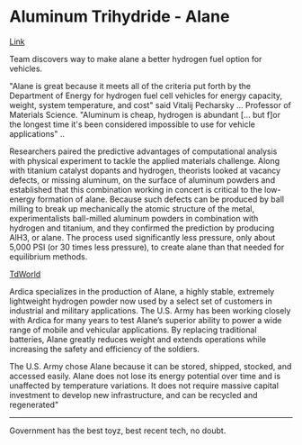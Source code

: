# Aluminum Trihydride - Alane

[Link](https://phys.org/news/2016-09-team-alane-hydrogen-fuel-option.amp)

Team discovers way to make alane a better hydrogen fuel option for vehicles.

"Alane is great because it meets all of the criteria put forth by the
Department of Energy for hydrogen fuel cell vehicles for energy
capacity, weight, system temperature, and cost" said Vitalij Pecharsky
... Professor of Materials Science. "Aluminum is cheap, hydrogen is
abundant [... but f]or the longest time it's been considered
impossible to use for vehicle applications" ..

Researchers paired the predictive advantages of computational analysis
with physical experiment to tackle the applied materials
challenge. Along with titanium catalyst dopants and hydrogen,
theorists looked at vacancy defects, or missing aluminum, on the
surface of aluminum powders and established that this combination
working in concert is critical to the low-energy formation of
alane. Because such defects can be produced by ball milling to break
up mechanically the atomic structure of the metal, experimentalists
ball-milled aluminum powders in combination with hydrogen and
titanium, and they confirmed the prediction by producing AlH3, or
alane. The process used significantly less pressure, only about 5,000
PSI (or 30 times less pressure), to create alane than that needed for
equilibrium methods.

[TdWorld](https://www.tdworld.com/generation-and-renewables/next-chapter-story-hydrogen-power)

Ardica specializes in the production of Alane, a highly stable,
extremely lightweight hydrogen powder now used by a select set of
customers in industrial and military applications. The U.S. Army has
been working closely with Ardica for many years to test Alane’s
superior ability to power a wide range of mobile and vehicular
applications. By replacing traditional batteries, Alane greatly
reduces weight and extends operations while increasing the safety and
efficiency of the soldiers.

The U.S. Army chose Alane because it can be stored, shipped, stocked,
and accessed easily. Alane does not lose its energy potential over
time and is unaffected by temperature variations. It does not require
massive capital investment to develop new infrastructure, and can be
recycled and regenerated"

---

Government has the best toyz, best recent tech, no doubt.
